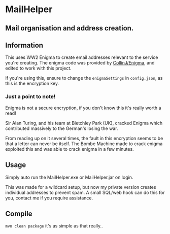 MailHelper
==========
Mail organisation and address creation.
---------------------------------------

## Information
This uses WW2 Enigma to create email addresses relevant to the service you're creating. The enigma code was provided by [CollinJ/Enigma](https://github.com/CollinJ/Enigma), and edited to work with this project.

If you're using this, ensure to change the ``enigmaSettings`` in ``config.json``, as this is the encryption key.

### **Just a point to note!**
Enigma is not a secure encryption, if you don't know this it's really worth a read!
 
Sir Alan Turing, and his team at Bletchley Park (UK), cracked Enigma which contributed massively to the German's losing the war. 

From reading up on it several times, the fault in this encryption seems to be that a letter can never be itself. The Bombe Machine made to crack enigma exploited this and was able to crack enigma in a few minutes.

## Usage
Simply auto run the MailHelper.exe or MailHelper.jar on login.

This was made for a wildcard setup, but now my private version creates individual addresses to prevent spam. A small SQL/web hook can do this for you, contact me if you require assistance.

## Compile
``mvn clean package`` it's as simple as that really..
